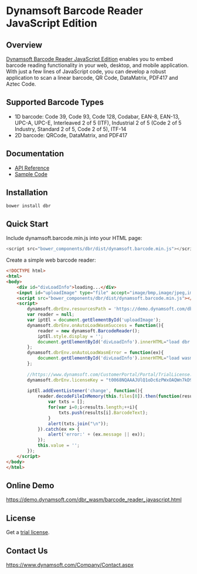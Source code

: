 # Dynamsoft Barcode Reader JavaScript Edition

## Overview
[Dynamsoft Barcode Reader JavaScript Edition](https://www.dynamsoft.com/Products/barcode-recognition-javascript.aspx) enables you to embed barcode reading functionality in your web, desktop, and mobile application. With just a few lines of JavaScript code, you can develop a robust application to scan a linear barcode, QR Code, DataMatrix, PDF417 and Aztec Code.

## Supported Barcode Types
* 1D barcode: Code 39, Code 93, Code 128, Codabar, EAN-8, EAN-13, UPC-A, UPC-E, Interleaved 2 of 5 (ITF), Industrial 2 of 5 (Code 2 of 5 Industry, Standard 2 of 5, Code 2 of 5), ITF-14
* 2D barcode: QRCode, DataMatrix, and PDF417

## Documentation

* [API Reference](https://www.dynamsoft.com/help/Barcode-Reader-wasm/)
* [Sample Code](https://github.com/dynamsoft-dbr/javascript-barcode)

## Installation

```
bower install dbr
```

## Quick Start
Include dynamsoft.barcode.min.js into your HTML page:

```js
<script src="bower_components/dbr/dist/dynamsoft.barcode.min.js"></script>
```

Create a simple web barcode reader:
```html
<!DOCTYPE html>
<html>
<body>
    <div id="divLoadInfo">loading...</div>
    <input id="uploadImage" type="file" accept="image/bmp,image/jpeg,image/png,image/gif" style="display:none">
    <script src="bower_components/dbr/dist/dynamsoft.barcode.min.js"></script>
    <script>
        dynamsoft.dbrEnv.resourcesPath = 'https://demo.dynamsoft.com/dbr_wasm/js';
        var reader = null;
        var iptEl = document.getElementById('uploadImage');
        dynamsoft.dbrEnv.onAutoLoadWasmSuccess = function(){
            reader = new dynamsoft.BarcodeReader();
            iptEl.style.display = '';
            document.getElementById('divLoadInfo').innerHTML="load dbr wasm success.";
        };
        dynamsoft.dbrEnv.onAutoLoadWasmError = function(ex){
            document.getElementById('divLoadInfo').innerHTML="load wasm failed: "+(ex.message || ex);
        };
        
        //https://www.dynamsoft.com/CustomerPortal/Portal/TrialLicense.aspx
        dynamsoft.dbrEnv.licenseKey = "t0068NQAAAJUlQ1oDc6zPWxOAQWn7kD9EGtgZFIqK/k3ULJC5ccG9Xe/lpVOxod82bm6nXxqQXUpC1zjRXU514mWw9XLE1JM=";
        
        iptEl.addEventListener('change', function(){
            reader.decodeFileInMemory(this.files[0]).then(function(results){
                var txts = [];
                for(var i=0;i<results.length;++i){
                    txts.push(results[i].BarcodeText);
                }
                alert(txts.join("\n"));
            }).catch(ex => {
                alert('error:' + (ex.message || ex));
            });
            this.value = '';
        });
    </script>
</body>
</html>

```

## Online Demo
https://demo.dynamsoft.com/dbr_wasm/barcode_reader_javascript.html

## License
Get a [trial license](https://www.dynamsoft.com/CustomerPortal/Portal/Triallicense.aspx).

## Contact Us
https://www.dynamsoft.com/Company/Contact.aspx

